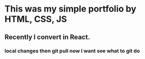 # This was my simple portfolio by HTML, CSS, JS

## Recently I convert in React.

### local changes then git pull now I want see what to git do
